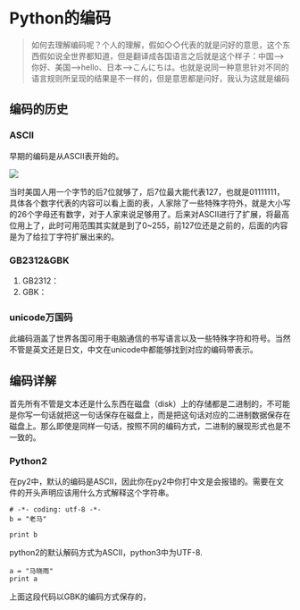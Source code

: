 # Python的编码

> 如何去理解编码呢？个人的理解，假如◇◇代表的就是问好的意思，这个东西假如说全世界都知道，但是翻译成各国语言之后就是这个样子：中国-->你好、美国-->hello、日本-->こんにちは。也就是说同一种意思针对不同的语言规则所呈现的结果是不一样的，但是意思都是问好，我认为这就是编码

## 编码的历史

### ASCII

早期的编码是从ASCII表开始的。

![](http://omk1n04i8.bkt.clouddn.com/17-6-9/28261088.jpg)

当时美国人用一个字节的后7位就够了，后7位最大能代表127，也就是01111111，具体各个数字代表的内容可以看上面的表，人家除了一些特殊字符外，就是大小写的26个字母还有数字，对于人家来说足够用了。后来对ASCII进行了扩展，将最高位用上了，此时可用范围其实就是到了0~255，前127位还是之前的，后面的内容是为了给拉丁字符扩展出来的。

### GB2312&GBK

1. GB2312：
2. GBK：

### unicode万国码

此编码涵盖了世界各国可用于电脑通信的书写语言以及一些特殊字符和符号。当然不管是英文还是日文，中文在unicode中都能够找到对应的编码带表示。

## 编码详解

首先所有不管是文本还是什么东西在磁盘（disk）上的存储都是二进制的，不可能是你写一句话就把这一句话保存在磁盘上，而是把这句话对应的二进制数据保存在磁盘上。那么即使是同样一句话，按照不同的编码方式，二进制的展现形式也是不一致的。

### Python2

在py2中，默认的编码是ASCII，因此你在py2中你打中文是会报错的。需要在文件的开头声明应该用什么方式解释这个字符串。

```
# -*- coding: utf-8 -*-
b = "老马"

print b
```

python2的默认解码方式为ASCII，python3中为UTF-8.

```
a = "马晓雨"
print a
```

上面这段代码以GBK的编码方式保存的，

